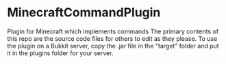 # MinecraftCommandPlugin
Plugin for Minecraft which implements commands
The primary contents of this repo are the source code files for others to edit as they please. To use the plugin on a Bukkit server, copy the .jar file in the "target" folder and put it in the plugins folder for your server.
